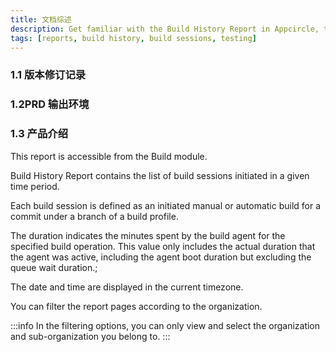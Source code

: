 ```yaml
---
title: 文档综述
description: Get familiar with the Build History Report in Appcircle, tracking build sessions initiated over a specific time period.
tags: [reports, build history, build sessions, testing]
---
```


### 1.1 版本修订记录

### 1.2PRD 输出环境

### 1.3 产品介绍

This report is accessible from the Build module.

Build History Report contains the list of build sessions initiated in a given time period.

Each build session is defined as an initiated manual or automatic build for a commit under a branch of a build profile.

The duration indicates the minutes spent by the build agent for the specified build operation. This value only includes the actual duration that the agent was active, including the agent boot duration but excluding the queue wait duration.;

The date and time are displayed in the current timezone.

You can filter the report pages according to the organization.

:::info
In the filtering options, you can only view and select the organization and sub-organization you belong to.
:::

<Screenshot url='https://cdn.appcircle.io/docs/assets/build-history-new.png' />
